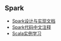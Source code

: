 ## Spark

* [Spark设计与实现文档](https://www.gitbook.com/book/yourtion/sparkinternals/details)
* [Spark代码中文注释](https://github.com/sparkinchina/translate-spark)
* [Scala实例学习](https://www.cs.helsinki.fi/u/wikla/OTS/Sisalto/examples/index.html)